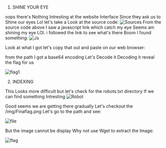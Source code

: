 1. SHINE YOUR EYE


oops there's Nothing Intresting at the website Interface Since they ask us to Shine our eyes Lol 
let's take a Look at the source code:
![Sources](https://user-images.githubusercontent.com/53369822/134006732-cf624ab6-df47-49e2-a556-7e7fe7af07a9.jpg)
From the source code above I saw a javascript link which catch my eye Seems am shining my eye LOl.
i followed the link to see what's there Boom I found something:
![Js](https://user-images.githubusercontent.com/53369822/134007439-28dcf291-9dd3-41c6-abad-c775ba26d312.jpg)


Look at what I got let's copy that out and paste on our web browser:

from the path I got a base64 encoding Let's Decode it 
Decoding it reveal the flag for us

![flag1](https://user-images.githubusercontent.com/53369822/134007624-80d49470-117d-4bc4-a44d-18bffe01936f.jpg)


2. INDEXING 

This Looks more difficult but let's check for the robots.txt directory If we can find something Intresting 
![Robot](https://user-images.githubusercontent.com/53369822/134008479-1cbbe9b6-1281-48f2-b5e0-f2d7ef9bbece.jpg)

Good seems we are getting there gradually Let's checkout the /img/Finaflag.png
Let's go to the path and see:

![file](https://user-images.githubusercontent.com/53369822/134009200-a9e8d6da-cd41-4476-94ea-9c5ae485962c.jpg)

But the image cannot be display Why not use Wget to extract the Image:

![flag](https://user-images.githubusercontent.com/53369822/134009420-a4f97bb8-e5d5-4181-bd24-68877c14c46b.png)




